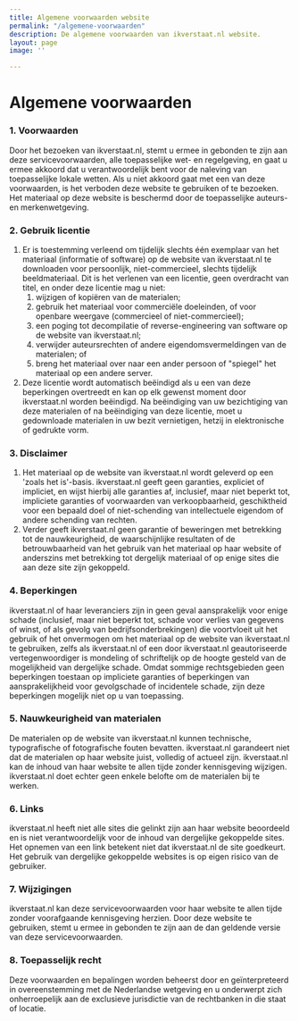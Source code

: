 ```yaml
---
title: Algemene voorwaarden website
permalink: "/algemene-voorwaarden"
description: De algemene voorwaarden van ikverstaat.nl website.
layout: page
image: ''

---
```

# Algemene voorwaarden

### 1. Voorwaarden

Door het bezoeken van ikverstaat.nl, stemt u ermee in gebonden te zijn aan deze servicevoorwaarden, alle toepasselijke wet- en regelgeving, en gaat u ermee akkoord dat u verantwoordelijk bent voor de naleving van toepasselijke lokale wetten. Als u niet akkoord gaat met een van deze voorwaarden, is het verboden deze website te gebruiken of te bezoeken. Het materiaal op deze website is beschermd door de toepasselijke auteurs- en merkenwetgeving.

### 2. Gebruik licentie

1. Er is toestemming verleend om tijdelijk slechts één exemplaar van het materiaal (informatie of software) op de website van ikverstaat.nl te downloaden voor persoonlijk, niet-commercieel, slechts tijdelijk beeldmateriaal. Dit is het verlenen van een licentie, geen overdracht van titel, en onder deze licentie mag u niet:
   1. wijzigen of kopiëren van de materialen;
   2. gebruik het materiaal voor commerciële doeleinden, of voor openbare weergave (commercieel of niet-commercieel);
   3. een poging tot decompilatie of reverse-engineering van software op de website van ikverstaat.nl;
   4. verwijder auteursrechten of andere eigendomsvermeldingen van de materialen; of
   5. breng het materiaal over naar een ander persoon of "spiegel" het materiaal op een andere server.
2. Deze licentie wordt automatisch beëindigd als u een van deze beperkingen overtreedt en kan op elk gewenst moment door ikverstaat.nl worden beëindigd. Na beëindiging van uw bezichtiging van deze materialen of na beëindiging van deze licentie, moet u gedownloade materialen in uw bezit vernietigen, hetzij in elektronische of gedrukte vorm.

### 3. Disclaimer

1. Het materiaal op de website van ikverstaat.nl wordt geleverd op een 'zoals het is'-basis. ikverstaat.nl geeft geen garanties, expliciet of impliciet, en wijst hierbij alle garanties af, inclusief, maar niet beperkt tot, impliciete garanties of voorwaarden van verkoopbaarheid, geschiktheid voor een bepaald doel of niet-schending van intellectuele eigendom of andere schending van rechten.
2. Verder geeft ikverstaat.nl geen garantie of beweringen met betrekking tot de nauwkeurigheid, de waarschijnlijke resultaten of de betrouwbaarheid van het gebruik van het materiaal op haar website of anderszins met betrekking tot dergelijk materiaal of op enige sites die aan deze site zijn gekoppeld.

### 4. Beperkingen

ikverstaat.nl of haar leveranciers zijn in geen geval aansprakelijk voor enige schade (inclusief, maar niet beperkt tot, schade voor verlies van gegevens of winst, of als gevolg van bedrijfsonderbrekingen) die voortvloeit uit het gebruik of het onvermogen om het materiaal op de website van ikverstaat.nl te gebruiken, zelfs als ikverstaat.nl of een door ikverstaat.nl geautoriseerde vertegenwoordiger is mondeling of schriftelijk op de hoogte gesteld van de mogelijkheid van dergelijke schade. Omdat sommige rechtsgebieden geen beperkingen toestaan ​​op impliciete garanties of beperkingen van aansprakelijkheid voor gevolgschade of incidentele schade, zijn deze beperkingen mogelijk niet op u van toepassing.

### 5. Nauwkeurigheid van materialen

De materialen op de website van ikverstaat.nl kunnen technische, typografische of fotografische fouten bevatten. ikverstaat.nl garandeert niet dat de materialen op haar website juist, volledig of actueel zijn. ikverstaat.nl kan de inhoud van haar website te allen tijde zonder kennisgeving wijzigen. ikverstaat.nl doet echter geen enkele belofte om de materialen bij te werken.

### 6. Links

ikverstaat.nl heeft niet alle sites die gelinkt zijn aan haar website beoordeeld en is niet verantwoordelijk voor de inhoud van dergelijke gekoppelde sites. Het opnemen van een link betekent niet dat ikverstaat.nl de site goedkeurt. Het gebruik van dergelijke gekoppelde websites is op eigen risico van de gebruiker.

### 7. Wijzigingen

ikverstaat.nl kan deze servicevoorwaarden voor haar website te allen tijde zonder voorafgaande kennisgeving herzien. Door deze website te gebruiken, stemt u ermee in gebonden te zijn aan de dan geldende versie van deze servicevoorwaarden.

### 8. Toepasselijk recht

Deze voorwaarden en bepalingen worden beheerst door en geïnterpreteerd in overeenstemming met de Nederlandse wetgeving en u onderwerpt zich onherroepelijk aan de exclusieve jurisdictie van de rechtbanken in die staat of locatie.
